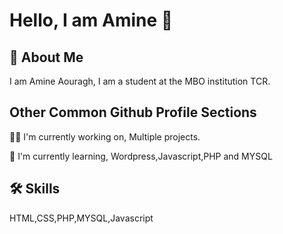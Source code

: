 
# Hello, I am Amine 👋


## 🚀 About Me
I am Amine Aouragh,
I am a student at the MBO institution TCR.



## Other Common Github Profile Sections
👩‍💻 I'm currently working on,  Multiple projects.

🧠 I'm currently learning, Wordpress,Javascript,PHP and MYSQL


## 🛠 Skills
HTML,CSS,PHP,MYSQL,Javascript

